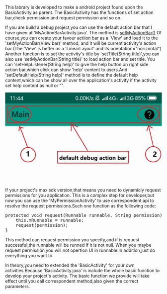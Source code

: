 <p>This labrary is developed to make a android project found upon the BasicActivity as parent.
The BasicActivity has the functions of set action bar,check permission and request permission and so on. 
</pre>

If you are build a bebug project,you can use the default action bar that I have given at 'MyActionBarActivity.java'.
The method is <a href="src/main/java/com/hlm/basic/activity/MyActionBarActivity.java#L22">setMyActionBar()</a>
Of course,you can create your favour actiion bar as a 'View' and load it to the 'setMyActionBar(View bar)' method,
and it will be current activity's action bar.(The 'View' is better as a 'LinearLayout' and its orientation="horizontal") 
Another function is to set the activity's title by 'setTitle(String title)',you can also use 'setMyActionBar(String title)' 
to load action bar and set title. 
You can 'setHelpListener(String help)' to give the help button on right side action bar,which click can show 'help' content 
to users.And 'setDefaultHelp(String help)' method is to define the default help content,which can be show all over the application's 
activity if the activity set help content as null or "".

<img src="img/09cade7c43093efae653a0c13577095.jpg"/>

If your project's max sdk version,that means you need to dynamicly request permissions for you application.
This is a complex step for developer,but now you can use the 'MyPermissionActivity' to use correspondent api to resolve 
the request permissions.Such one function as the following code:
<pre>
protected void request(Runnable runnable, String permission) {
    this.mRunnable = runnable;
    request(permission);
}
</pre>
This method can request permission you specify,and if is request successful,the runnable will be runned if it is not null.
When you maybe request permission,you will not opertion UI in runnable.In addition,just do everything you want to.

In theory,you need to extended the 'BasicActivity' for your own activities.Because 'BasicActivity.java' is include the whole 
basic function to develop your project's activity.
The basic function we provide will take effect until you call correspondent method,also given the correct parameters.
